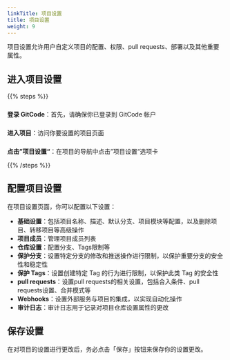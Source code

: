 ```yaml
---
linkTitle: 项目设置
title: 项目设置
weight: 9
---
```


项目设置允许用户自定义项目的配置、权限、pull requests、部署以及其他重要属性。

## 进入项目设置

{{% steps %}}

### 
**登录 GitCode**：首先，请确保你已登录到 GitCode 帐户

### 
**进入项目**：访问你要设置的项目页面

### 
**点击”项目设置“**：在项目的导航中点击”项目设置“选项卡

{{% /steps %}}

## 配置项目设置

在项目设置页面，你可以配置以下设置：

- **基础设置**：包括项目名称、描述、默认分支、项目模块等配置，以及删除项目、转移项目等高级操作
- **项目成员**：管理项目成员列表
- **仓库设置**：配置分支、Tags限制等
- **保护分支**：设置特定分支的修改和推送操作进行限制，以保护重要分支的安全性和稳定性
- **保护 Tags**：设置创建特定 Tag 的行为进行限制，以保护此类 Tag 的安全性
- **pull requests**：设置pull requests的相关设置，包括合入条件、pull requests设置、合并模式等
- **Webhooks**：设置外部服务与项目的集成，以实现自动化操作
- **审计日志**：审计日志用于记录对项目仓库设置属性的更改


## 保存设置

在对项目的设置进行更改后，务必点击「保存」按钮来保存你的设置更改。